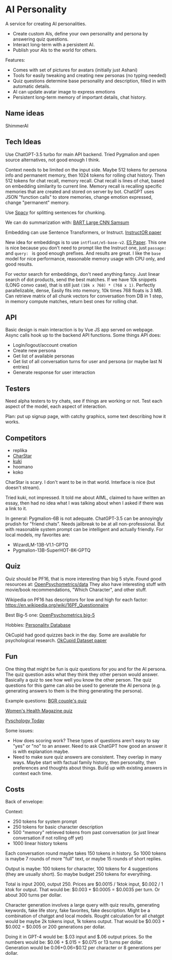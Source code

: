 # AI Personality

A service for creating AI personalities.

* Create custom AIs, define your own personality and persona by answering quiz questions.
* Interact long-term with a persistent AI.
* Publish your AIs to the world for others.

Features:
* Comes with set of pictures for avatars (initially just Ashani)
* Tools for easily tweaking and creating new personas (no typing needed)
* Quiz questions determine base personality and description, filled in with automatic details.
* AI can update avatar image to express emotions
* Persistent long-term memory of important details, chat history.

## Name ideas

ShimmerAI

## Tech Ideas

Use ChatGPT-3.5 turbo for main API backend. Tried Pygmalion and open source alternatives, not good enough I think.

Context needs to be limited on the input side. Maybe 512 tokens for persona info and permanent memory, then 1024 tokens
for rolling chat history. Then 512 tokens for chat recall, memory recall. Chat recall is lines of chat, based on embedding
similarity to current line. Memory recall is recalling specific memories that are created and stored on server by bot.
ChatGPT uses JSON "function calls" to store memories, change emotion expressed, change "permanent" memory.

Use [Spacy](https://spacy.io/) for splitting sentences for chunking.

We can do summarization with:
[BART Large CNN Samsum](https://huggingface.co/philschmid/bart-large-cnn-samsum)

Embedding can use Sentence Transformers, or Instruct.
[InstructOR paper](https://arxiv.org/abs/2212.09741)

New idea for embeddings is to use `intfloat/e5-base-v2`.
[E5 Paper](https://arxiv.org/pdf/2212.03533.pdf).
This one is nice because you don't need to prompt like the Instruct one, just `passage: ` and `query: ` is good enough
prefixes. And results are great. I like the `base` model for nice performance, reasonable memory usage with CPU only,
and good results.

For vector search for embeddings, don't need anything fancy. Just linear search of dot products, send the best matches.
If we have 10k snippets (LONG convo case), that is still just `(10k x 768) * (768 x 1)`. Perfectly parallelizable, dense,
Easily fits into memory, 10k times 768 floats is 3 MB. Can retrieve matrix of all chunk vectors for conversation from DB
in 1 step, in memory compute matches, return best ones for rolling chat.

## API

Basic design is main interaction is by Vue JS app served on webpage. Async calls hook up to the backend API functions.
Some things API does:
* Login/logout/account creation
* Create new persona
* Get list of available personas
* Get list of all conversation turns for user and persona (or maybe last N entries)
* Generate response for user interaction

## Testers

Need alpha testers to try chats, see if things are working or not. Test each aspect of the model, each aspect of interaction.

Plan: put up signup page, with catchy graphics, some text describing how it works.

## Competitors

* replika
* [CharStar](https://charstar.ai/)
* [kuki](https://www.kuki.ai/about)
* hoomano
* koko

CharStar is scary. I don't want to be in that world. Interface is nice (but doesn't stream).

Tried kuki, not impressed. It told me about AIML, claimed to have written an essay, then had no idea what I was talking about when I asked if there was a link to it.

In general: Pygmalion-6B is not adequate. ChatGPT-3.5 can be annoyingly prudish for "friend chats". Needs jailbreak to be at all non-professional. But with
reasonable system prompt can be intelligent and actually friendly. For local models, my favorites are:
* WizardLM-13B-V1.1-GPTQ
* Pygmalion-13B-SuperHOT-8K-GPTQ


## Quiz

Quiz should be PF16, that is more interesting than big 5 style. Found good resources at:
[OpenPsychometrics/data](https://openpsychometrics.org/_rawdata/)
They also have interesting stuff with movie/book recommendations, "Which Character", and other stuff.

Wikipedia on PF16 has descriptors for low and high for each factor:
https://en.wikipedia.org/wiki/16PF_Questionnaire

Best Big-5 one:
[OpenPsychometrics big-5](https://openpsychometrics.org/printable/big-five-personality-test.pdf)

Hobbies:
[Personality Database](https://www.personality-database.com/profile?pid=3&cid=30&sub_cat_id=31569)

OkCupid had good quizzes back in the day. Some are available for psychological research.
[OkCupid Dataset paper](https://openpsych.net/paper/46/)

## Fun

One thing that might be fun is quiz questions for you and for the AI persona. The quiz question
asks what they think they other person would answer. Basically a quiz to see how well you know
the other person. The quiz questions for this game can also be used to generate the AI persona
(e.g. generating answers to them is the thing generating the persona).

Example questions:
[BGR couple's quiz](https://www.mindbodygreen.com/articles/couples-quiz)

[Women's Health Magazine quiz](https://www.womenshealthmag.com/sex-and-love/a32160810/couples-quiz-questions/)

[Pyschology Today](https://www.psychologytoday.com/us/blog/in-practice/201607/21-questions-test-how-well-you-really-know-your-partner)

Some issues:
* How does scoring work? These types of questions aren't easy to say "yes" or "no" to an answer. Need to ask ChatGPT how good
an answer it is with explanation maybe.
* Need to make sure quiz answers are consistent. They overlap in many ways. Maybe start with factual family history, then personality,
then preferences and thoughts about things. Build up with existing answers in context each time.



## Costs

Back of envelope:

Context:
* 250 tokens for system prompt
* 250 tokens for basic character description
* 500 "memory" retrieved tokens from past conversation (or just linear
conversation if not rolling off yet)
* 1000 linear history tokens

Each conversation round maybe takes 150 tokens in history. So 1000 tokens is
maybe 7 rounds of more "full" text, or maybe 15 rounds of short replies.

Output is maybe: 100 tokens for character, 100 tokens for 4 suggestions (they are
usually short). So maybe budget 250 tokens for everything.

Total is input 2000, output 250. Prices are $0.0015 / 1ktok input, $0.002 / 1 ktok for output.
That would be: $0.003 + $0.0005 = $0.0035 per turn. Or about 300 turns per dollar.

Character generation involves a large query with quiz results, generating keywords, fake
life story, fake favorites, fake description. Might be a combination of chatgpt and local
models. Rought calculation for all chatgpt would be maybe 2k tokens input, 1k tokens output.
That would be $0.003 + $0.002 = $0.005 or 200 generations per dollar.

Doing it in GPT-4 would be: $.03 input and $.06 output prices. So the numbers would be:
$0.06 + $.015 = $0.075 or 13 turns per dollar. Generation would be $0.06+$0.06=$0.12
per character or 8 generations per dollar.
